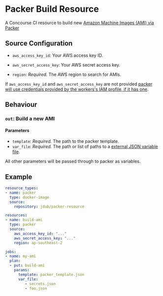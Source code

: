 # Packer Build Resource

A Concourse CI resource to build new [Amazon Machine Images (AMI) via Packer](https://www.packer.io/docs/builders/amazon.html)

## Source Configuration

- `aws_access_key_id`: Your AWS access key ID.

- `aws_secret_access_key`: Your AWS secret access key.

- `region`: *Required.* The AWS region to search for AMIs.

If `aws_access_key_id` and `aws_secret_access_key` are not provided [packer will use credentials provided by the workers's IAM profile, if it has one](https://www.packer.io/docs/builders/amazon.html#using-an-iam-instance-profile).

## Behaviour

### `out`: Build a new AMI

#### Parameters
- `template`: *Required.* The path to the packer template.
- `var_file`: *Required.* The path or list of paths to a [external JSON variable file](https://www.packer.io/docs/templates/user-variables.html).

All other parameters will be passed through to packer as variables.

## Example

```yaml
resource_types:
- name: packer
  type: docker-image
  source:
    repository: jdub/packer-resource

resources:
- name: build-ami
  type: packer
  source:
    aws_access_key_id: "..."
    aws_secret_access_key: "..."
    region: ap-southeast-2

jobs:
- name: my-ami
  plan:
  - put: build-ami
    params:
      template: packer_template.json
      var_file:
         - secrets.json
         - foo.json
  ```
